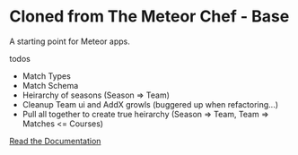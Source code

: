 # Cloned from  The Meteor Chef - Base
A starting point for Meteor apps.

todos

* Match Types
* Match Schema
* Heirarchy of seasons (Season  => Team)
* Cleanup Team ui and AddX growls (buggered up when refactoring...)
* Pull all together to create true heirarchy (Season => Team, Team => Matches <= Courses)

[Read the Documentation](http://themeteorchef.com/base)
